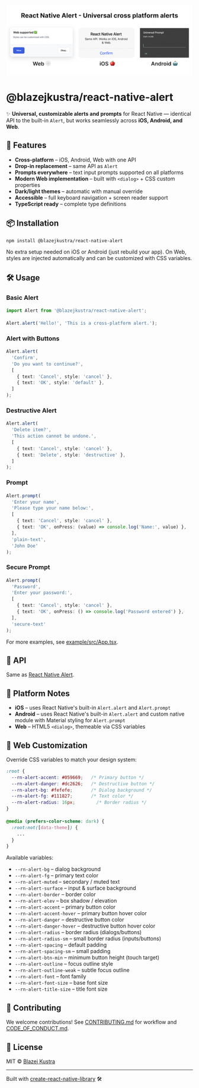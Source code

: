 ![React Native Alert](./assets/banner.png)

# @blazejkustra/react-native-alert

✨ **Universal, customizable alerts and prompts** for React Native — identical API to the built-in `Alert`, but works seamlessly across **iOS, Android, and Web**.

## 🚀 Features

* **Cross-platform** – iOS, Android, Web with one API
* **Drop-in replacement** – same API as `Alert`
* **Prompts everywhere** – text input prompts supported on all platforms
* **Modern Web implementation** – built with `<dialog>` + CSS custom properties
* **Dark/light themes** – automatic with manual override
* **Accessible** – full keyboard navigation + screen reader support
* **TypeScript ready** – complete type definitions

## 📦 Installation

```sh
npm install @blazejkustra/react-native-alert
```

No extra setup needed on iOS or Android (just rebuild your app).
On Web, styles are injected automatically and can be customized with CSS variables.

## 🛠 Usage

### Basic Alert

```ts
import Alert from '@blazejkustra/react-native-alert';

Alert.alert('Hello!', 'This is a cross-platform alert.');
```

### Alert with Buttons

```ts
Alert.alert(
  'Confirm',
  'Do you want to continue?',
  [
    { text: 'Cancel', style: 'cancel' },
    { text: 'OK', style: 'default' },
  ]
);
```

### Destructive Alert

```ts
Alert.alert(
  'Delete item?',
  'This action cannot be undone.',
  [
    { text: 'Cancel', style: 'cancel' },
    { text: 'Delete', style: 'destructive' },
  ]
);
```

### Prompt

```ts
Alert.prompt(
  'Enter your name',
  'Please type your name below:',
  [
    { text: 'Cancel', style: 'cancel' },
    { text: 'OK', onPress: (value) => console.log('Name:', value) },
  ],
  'plain-text',
  'John Doe'
);
```

### Secure Prompt

```ts
Alert.prompt(
  'Password',
  'Enter your password:',
  [
    { text: 'Cancel', style: 'cancel' },
    { text: 'OK', onPress: () => console.log('Password entered') },
  ],
  'secure-text'
);
```

For more examples, see [example/src/App.tsx](example/src/App.tsx).

## 📖 API

Same as [React Native Alert](https://reactnative.dev/docs/alert).

## 📱 Platform Notes

* **iOS** – uses React Native's built-in `Alert.alert` and `Alert.prompt`
* **Android** – uses React Native's built-in `Alert.alert` and custom native module with Material styling for `Alert.prompt`
* **Web** – HTML5 `<dialog>`, themeable via CSS variables

## 🎨 Web Customization

Override CSS variables to match your design system:

```css
:root {
  --rn-alert-accent: #059669;   /* Primary button */
  --rn-alert-danger: #dc2626;   /* Destructive button */
  --rn-alert-bg: #fefefe;       /* Dialog background */
  --rn-alert-fg: #111827;       /* Text color */
  --rn-alert-radius: 16px;        /* Border radius */
}

@media (prefers-color-scheme: dark) {
  :root:not([data-theme]) {
    ...
  }
}

```

Available variables:
* `--rn-alert-bg` – dialog background
* `--rn-alert-fg` – primary text color
* `--rn-alert-muted` – secondary / muted text
* `--rn-alert-surface` – input & surface background
* `--rn-alert-border` – border color
* `--rn-alert-elev` – box shadow / elevation
* `--rn-alert-accent` – primary button color
* `--rn-alert-accent-hover` – primary button hover color
* `--rn-alert-danger` – destructive button color
* `--rn-alert-danger-hover` – destructive button hover color
* `--rn-alert-radius` – border radius (dialogs/buttons)
* `--rn-alert-radius-sm` – small border radius (inputs/buttons)
* `--rn-alert-spacing` – default padding
* `--rn-alert-spacing-sm` – small padding
* `--rn-alert-btn-min` – minimum button height (touch target)
* `--rn-alert-outline` – focus outline style
* `--rn-alert-outline-weak` – subtle focus outline
* `--rn-alert-font` – font family
* `--rn-alert-font-size` – base font size
* `--rn-alert-title-size` – title font size

## 🤝 Contributing

We welcome contributions!
See [CONTRIBUTING.md](CONTRIBUTING.md) for workflow and [CODE\_OF\_CONDUCT.md](CODE_OF_CONDUCT.md).

## 📄 License

MIT © [Blazej Kustra](https://github.com/blazejkustra)

---

Built with [create-react-native-library](https://github.com/callstack/react-native-builder-bob) 🛠
